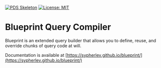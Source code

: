 [![PDS Skeleton](https://img.shields.io/badge/pds-skeleton-blue.svg?style=flat-square)](https://github.com/php-pds/skeleton) [![License: MIT](https://img.shields.io/badge/License-MIT-yellow.svg)](https://opensource.org/licenses/MIT)

# Blueprint Query Compiler

Blueprint is an extended query builder that allows you to define, reuse, and override chunks of query code at will.

Documentation is available at [https://sypherlev.github.io/blueprint/](https://sypherlev.github.io/blueprint/)
